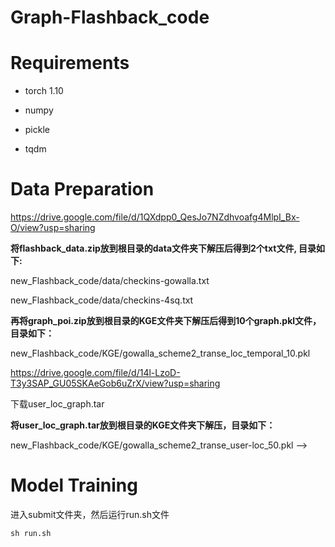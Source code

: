# Graph-Flashback_code

# Requirements
* torch 1.10

* numpy

* pickle

* tqdm

# Data Preparation

https://drive.google.com/file/d/1QXdpp0_QesJo7NZdhvoafg4MlpI_Bx-O/view?usp=sharing

**将flashback_data.zip放到根目录的data文件夹下解压后得到2个txt文件, 目录如下:**

new_Flashback_code/data/checkins-gowalla.txt

new_Flashback_code/data/checkins-4sq.txt


**再将graph_poi.zip放到根目录的KGE文件夹下解压后得到10个graph.pkl文件，目录如下：**

new_Flashback_code/KGE/gowalla_scheme2_transe_loc_temporal_10.pkl

<!-- 再将poi_graph.zip放到根目录的KGE文件夹下解压后得到36个graph.pkl文件，目录如下：

new_Flashback_code/KGE/gowalla_scheme1_transh_loc_temporal_20.pkl -->


https://drive.google.com/file/d/14l-LzoD-T3y3SAP_GU05SKAeGob6uZrX/view?usp=sharing 

下载user_loc_graph.tar

**将user_loc_graph.tar放到根目录的KGE文件夹下解压，目录如下：**

new_Flashback_code/KGE/gowalla_scheme2_transe_user-loc_50.pkl -->

# Model Training
进入submit文件夹，然后运行run.sh文件
```
sh run.sh
```

